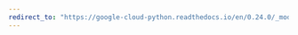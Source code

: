 ```yaml
---
redirect_to: "https://google-cloud-python.readthedocs.io/en/0.24.0/_modules/google/cloud/monitoring/label.html"
---
```

